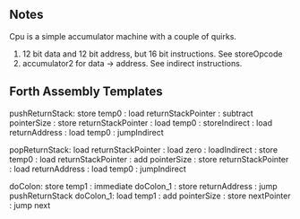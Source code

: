 Notes
-----

Cpu is a simple accumulator machine with a couple of quirks.

1) 12 bit data and 12 bit address, but 16 bit instructions. See storeOpcode
2) accumulator2 for data -> address. See indirect instructions.

Forth Assembly Templates
------------------------

pushReturnStack: store temp0
    : load returnStackPointer
    : subtract pointerSize
    : store returnStackPointer
    : load temp0
    : storeIndirect
    : load returnAddress
    : load temp0
    : jumpIndirect

popReturnStack: load returnStackPointer
    : load zero
    : loadIndirect
    : store temp0
    : load returnStackPointer
    : add pointerSize
    : store returnStackPointer
    : load returnAddress
    : load temp0
    : jumpIndirect


doColon: store temp1
    : immediate doColon_1
    : store returnAddress
    : jump pushReturnStack
doColon_1: load temp1
    : add pointerSize
    : store nextPointer
    : jump next